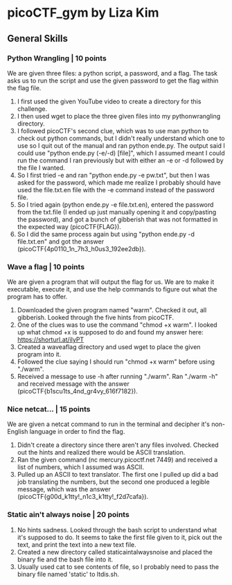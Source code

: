 # picoCTF_gym by Liza Kim
## General Skills
### Python Wrangling | 10 points
   
We are given three files: a python script, a password, and a flag. The task asks us to run the script and use the given password to get the flag within the flag file.

1. I first used the given YouTube video to create a directory for this challenge.
2. I then used wget to place the three given files into my pythonwrangling directory.
3. I followed picoCTF's second clue, which was to use man python to check out python commands, but I didn't really understand which one to use so I quit out of the manual and ran python ende.py. The output said I could use "python ende.py (-e/-d) [file]", which I assumed meant I could run the command I ran previously but with either an -e or -d followed by the file I wanted.
4. So I first tried -e and ran "python ende.py -e pw.txt", but then I was asked for the password, which made me realize I probably should have used the file.txt.en file with the -e command instead of the password file.
5. So I tried again (python ende.py -e file.txt.en), entered the password from the txt.file (I ended up just manually opening it and copy/pasting the password), and got a bunch of gibberish that was not formatted in the expected way (picoCTF{FLAG}).
6. So I did the same process again but using "python ende.py -d file.txt.en" and got the answer (picoCTF{4p0110_1n_7h3_h0us3_192ee2db}).    


### Wave a flag | 10 points

We are given a program that will output the flag for us. We are to make it executable, execute it, and use the help commands to figure out what the program has to offer. 

1. Downloaded the given program named "warm". Checked it out, all gibberish. Looked through the five hints from picoCTF.
2. One of the clues was to use the command "chmod +x warm". I looked up what chmod +x is supposed to do and found my answer here: https://shorturl.at/ilyPT
3. Created a waveaflag directory and used wget to place the given program into it.
4. Followed the clue saying I should run "chmod +x warm" before using "./warm".
5. Received a message to use -h after running "./warm". Ran "./warm -h" and received message with the answer (picoCTF{b1scu1ts_4nd_gr4vy_616f7182}).


### Nice netcat... | 15 points

We are given a netcat command to run in the terminal and decipher it's non-English language in order to find the flag. 

1. Didn't create a directory since there aren't any files involved. Checked out the hints and realized there would be ASCII translation.
2. Ran the given command (nc mercury.picoctf.net 7449) and received a list of numbers, which I assumed was ASCII.
3. Pulled up an ASCII to text translator. The first one I pulled up did a bad job translating the numbers, but the second one produced a legible message, which was the answer (picoCTF{g00d_k1tty!_n1c3_k1tty!_f2d7cafa}).


### Static ain't always noise | 20 points
1. No hints sadness. Looked through the bash script to understand what it's supposed to do. It seems to take the first file given to it, pick out the text, and print the text into a new text file.
2. Created a new directory called staticaintalwaysnoise and placed the binary fie and the bash file into it.
3. Usually used cat to see contents of file, so I probably need to pass the binary file named 'static' to ltdis.sh. 
